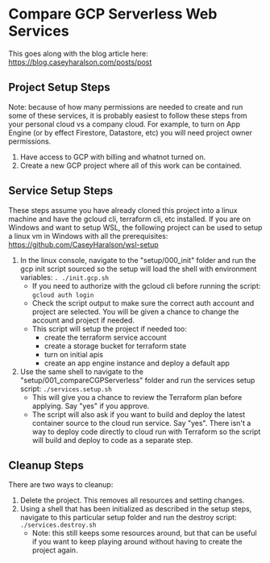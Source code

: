 # Compare GCP Serverless Web Services

This goes along with the blog article here: https://blog.caseyharalson.com/posts/post

## Project Setup Steps

Note: because of how many permissions are needed to create and run some of these services, it is probably easiest to follow these steps from your personal cloud vs a company cloud.
For example, to turn on App Engine (or by effect Firestore, Datastore, etc) you will need project owner permissions.

1. Have access to GCP with billing and whatnot turned on.
2. Create a new GCP project where all of this work can be contained.

## Service Setup Steps

These steps assume you have already cloned this project into a linux machine and have the gcloud cli, terraform cli, etc installed.
If you are on Windows and want to setup WSL, the following project can be used to setup a linux vm in Windows with all the prerequisites: https://github.com/CaseyHaralson/wsl-setup

1. In the linux console, navigate to the "setup/000_init" folder and run the gcp init script sourced so the setup will load the shell with environment variables: `. ./init.gcp.sh`
    - If you need to authorize with the gcloud cli before running the script: `gcloud auth login`
    - Check the script output to make sure the correct auth account and project are selected. You will be given a chance to change the account and project if needed.
    - This script will setup the project if needed too: 
        - create the terraform service account
        - create a storage bucket for terraform state
        - turn on initial apis
        - create an app engine instance and deploy a default app
2. Use the same shell to navigate to the "setup/001_compareCGPServerless" folder and run the services setup script: `./services.setup.sh`
    - This will give you a chance to review the Terraform plan before applying. Say "yes" if you approve.
    - The script will also ask if you want to build and deploy the latest container source to the cloud run service. Say "yes". There isn't a way to deploy code directly to cloud run with Terraform so the script will build and deploy to code as a separate step.

## Cleanup Steps

There are two ways to cleanup:

1. Delete the project. This removes all resources and setting changes.
2. Using a shell that has been initialized as described in the setup steps, navigate to this particular setup folder and run the destroy script: `./services.destroy.sh`
    - Note: this still keeps some resources around, but that can be useful if you want to keep playing around without having to create the project again.
